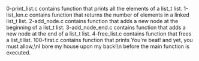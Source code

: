 0-print_list.c contains function that prints all the elements of a list_t list.
1-list_len.c contains function that returns the number of elements in a linked list_t list.
2-add_node.c contains  function that adds a new node at the beginning of a list_t list.
3-add_node_end.c contains function that adds a new node at the end of a list_t list.
4-free_list.c contains  function that frees a list_t list.
100-first.c contains function that prints You're beat! and yet, you must allow,\nI bore my house upon my back!\n before the main function is executed.
